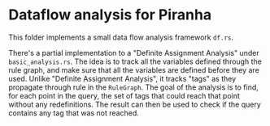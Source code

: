 # Dataflow analysis for Piranha

This folder implements a small data flow analysis framework `df.rs`.

There's a partial implementation to a "Definite Assignment Analysis" under `basic_analysis.rs`. 
The idea is to track all the variables defined through the rule graph,
and make sure that all the variables are defined before they are used.
Unlike "Definite Assignment Analysis", it tracks "tags" as they propagate
through rule in the `RuleGraph`. 
The goal of the analysis is to find, for each point in the query,
the set of tags that could reach that point without any redefinitions.
The result can then be used to check if the query contains any tag that was not reached.
